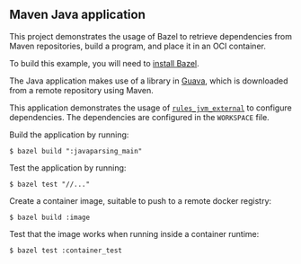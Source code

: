 Maven Java application
----------------------

This project demonstrates the usage of Bazel to retrieve dependencies from Maven
repositories, build a program, and place it in an OCI container.

To build this example, you will need to [install
Bazel](http://bazel.io/docs/install.html).

The Java application makes use of a library in
[Guava](https://github.com/google/guava), which is downloaded from a remote
repository using Maven.

This application demonstrates the usage of
[`rules_jvm_external`](https://github.com/bazelbuild/rules_jvm_external/) to
configure dependencies. The dependencies are configured in the `WORKSPACE` file.

Build the application by running:

```
$ bazel build ":javaparsing_main"
```

Test the application by running:

```
$ bazel test "//..."
```

Create a container image, suitable to push to a remote docker registry:

```
$ bazel build :image
```

Test that the image works when running inside a container runtime:

```
$ bazel test :container_test
```
